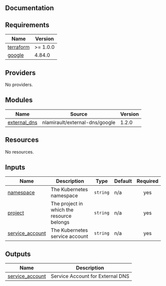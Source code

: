 ## Documentation

<!-- BEGINNING OF PRE-COMMIT-TERRAFORM DOCS HOOK -->

## Requirements

| Name                                                                     | Version  |
| ------------------------------------------------------------------------ | -------- |
| <a name="requirement_terraform"></a> [terraform](#requirement_terraform) | >= 1.0.0 |
| <a name="requirement_google"></a> [google](#requirement_google)          | 4.84.0   |

## Providers

No providers.

## Modules

| Name                                                                     | Source                         | Version |
| ------------------------------------------------------------------------ | ------------------------------ | ------- |
| <a name="module_external_dns"></a> [external\_dns](#module_external_dns) | nlamirault/external-dns/google | 1.2.0   |

## Resources

No resources.

## Inputs

| Name                                                                            | Description                               | Type     | Default | Required |
| ------------------------------------------------------------------------------- | ----------------------------------------- | -------- | ------- | :------: |
| <a name="input_namespace"></a> [namespace](#input_namespace)                    | The Kubernetes namespace                  | `string` | n/a     |   yes    |
| <a name="input_project"></a> [project](#input_project)                          | The project in which the resource belongs | `string` | n/a     |   yes    |
| <a name="input_service_account"></a> [service\_account](#input_service_account) | The Kubernetes service account            | `string` | n/a     |   yes    |

## Outputs

| Name                                                                              | Description                      |
| --------------------------------------------------------------------------------- | -------------------------------- |
| <a name="output_service_account"></a> [service\_account](#output_service_account) | Service Account for External DNS |

<!-- END OF PRE-COMMIT-TERRAFORM DOCS HOOK -->
